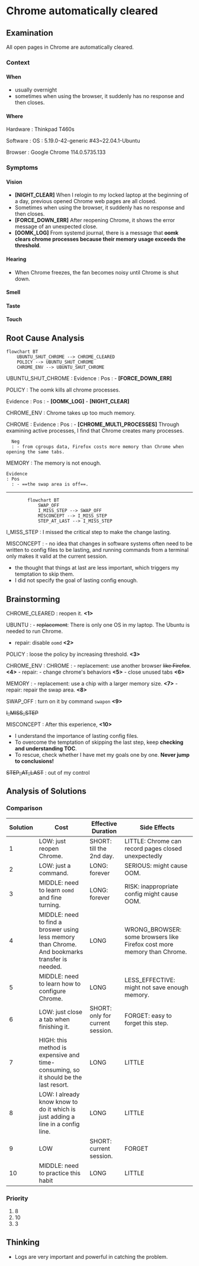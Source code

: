 # Chrome automatically cleared

## Examination
[problem overview]: #

All open pages in Chrome are automatically cleared.

### Context

#### When
[Specification: year, season, daytime, after some events]: #

- usually overnight
- sometimes when using the browser, it suddenly has no response and then closes.

#### Where
[Localization]: #

Hardware
: Thinkpad T460s

Software
: OS
  : 5.19.0-42-generic #43~22.04.1-Ubuntu
  
  Browser
  : Google Chrome 114.0.5735.133
  
### Symptoms
[why: avoid biases]: #
[how: comparison between actuation and expectation]: #
[why: collect evidence used by hypothesis built in the root cause analysis phrase]: #
[specification: location, degree]: #

#### Vision

- **[NIGHT_CLEAR]** When I relogin to my locked laptop at the beginning of a day, previous opened Chrome web pages are all closed.
- Sometimes when using the browser, it suddenly has no response and then closes.
- **[FORCE_DOWN_ERR]** After reopening Chrome, it shows the error message of an unexpected close.
- **[OOMK_LOG]** From systemd journal, there is a message that **oomk clears chrome processes because their memory usage exceeds the threshold**.

#### Hearing

- When Chrome freezes, the fan becomes noisy until Chrome is shut down.
  
#### Smell

#### Taste

#### Touch

## Root Cause Analysis
[backward cause reasoning for general problems]: #
[recursive trouble shooting for engineering problems to an atomic level (build hypothesis, use evidence (examination  + unit tests))]: #

```mermaid
flowchart BT
	UBUNTU_SHUT_CHROME --> CHROME_CLEARED
	POLICY --> UBUNTU_SHUT_CHROME
	CHROME_ENV --> UBUNTU_SHUT_CHROME  
```

UBUNTU_SHUT_CHROME
: Evidence
  : Pos
    : - **[FORCE_DOWN_ERR]**

POLICY
: The oomk kills all chrome processes.
      
  Evidence
  : Pos
    : - **[OOMK_LOG]**
      - **[NIGHT_CLEAR]**     

CHROME_ENV
: Chrome takes up too much memory.
  
  CHROME
  : Evidence
    : Pos 
      : - **[CHROME_MULTI_PROCESSES]** Through examining active processes, I find that Chrome creates many processes.
   
      Neg
      : - from cgroups data, Firefox costs more memory than Chrome when opening the same tabs.

  MEMORY
  : The memory is not enough.
    
    Evidence
    : Pos
      : - ==the swap area is off==.

---    
```mermaid
		flowchart BT
			SWAP_OFF
			I_MISS_STEP --> SWAP_OFF
		    MISCONCEPT --> I_MISS_STEP
		    STEP_AT_LAST --> I_MISS_STEP
```

I_MISS_STEP
: I missed the critical step to make the change lasting.

MISCONCEPT
: - no idea that changes in software systems often need to be written to config files to be lasting, and running commands from a terminal only makes it valid at the current session.
  - the thought that things at last are less important, which triggers my temptation to skip them.
  - I did not specify the goal of lasting config enough.


## Brainstorming
[removal of touchable physical objects is applicable]: #
[replacement V.S repair. Localize the problem to an atomic level where fixing it components is more expensive than replacing it as a whole]: #

CHROME_CLEARED
: reopen it. **<1>**

UBUNTU
: - ~~replacement~~: There is only one OS in my laptop. The Ubuntu is needed to run Chrome. 
  - repair: disable `oomd` **<2>**
 
POLICY
: loose the policy by increasing threshold. **<3>** 

CHROME_ENV
: CHROME
  : - replacement: use another browser ~~like Firefox~~. **<4>**
    - repair: 
	    - change chrome's behaviors **<5>**
	    - close unused tabs **<6>**
	   
  MEMORY
  : - replacement: use a chip with a larger memory size. **<7>**
    - repair: repair the swap area. **<8>**   

SWAP_OFF
: turn on it by command `swapon` **<9>**

~~I_MISS_STEP~~

MISCONCEPT
: After this experience, **<10>**
  - I understand the importance of lasting config files.
  - To overcome the temptation of skipping the last step, keep **checking and understanding TOC**.
  - To rescue, check whether I have met my goals one by one. **Never jump to conclusions!**

~~STEP_AT_LAST~~
: out of my control 

## Analysis of Solutions

### Comparison

| Solution | Cost | Effective Duration | Side Effects |
| --- | --- | --- | --- |
| 1 | LOW: just reopen Chrome. | SHORT: till the 2nd day. | LITTLE: Chrome can record pages closed unexpectedly |
| 2 | LOW: just a command. | LONG: forever | SERIOUS: might cause OOM. |
| 3 | MIDDLE: need to learn `oomd` and fine turning. | LONG: forever | RISK: inappropriate config might cause OOM. |
| 4 | MIDDLE: need to find a broswer using less memory than Chrome. And bookmarks transfer is needed. | LONG | WRONG_BROWSER: some browsers like Firefox cost more memory than Chrome.|
| 5 | MIDDLE: need to learn how to configure Chrome. | LONG | LESS_EFFECTIVE: might not save enough memory. |
| 6 | LOW: just close a tab when finishing it. | SHORT: only for current session. | FORGET: easy to forget this step. |
| 7 | HIGH: this method is expensive and time-consuming, so it should be the last resort. | LONG | LITTLE |
| 8 | LOW: I already know know to do it which is just adding a line in a config line. | LONG | LITTLE |
| 9 | LOW | SHORT: current session. | FORGET |
| 10 | MIDDLE: need to practice this habit | LONG | LITTLE |

### Priority
1. 8
2. 10
3. 3   
## Thinking
[Lessons learned from this experience]: #
- Logs are very important and powerful in catching the problem.



<!--stackedit_data:
eyJoaXN0b3J5IjpbLTQyMjM2Mjk5OSwtMTU5MzA5MDEzNywtND
Q5MzMwMTI2LDE3MDExNDg2MjUsMTk4NTQ4NjI4XX0=
-->